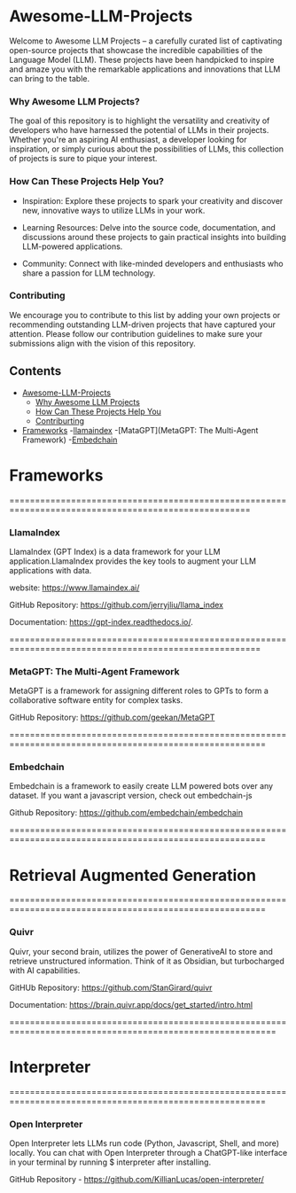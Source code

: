 # Awesome-LLM-Projects
Welcome to Awesome LLM Projects – a carefully curated list of captivating open-source projects that showcase the incredible capabilities of the Language Model (LLM). These projects have been handpicked to inspire and amaze you with the remarkable applications and innovations that LLM can bring to the table.

### Why Awesome LLM Projects?
The goal of this repository is to highlight the versatility and creativity of developers who have harnessed the potential of LLMs in their projects. Whether you're an aspiring AI enthusiast, a developer looking for inspiration, or simply curious about the possibilities of LLMs, this collection of projects is sure to pique your interest.

### How Can These Projects Help You?
- Inspiration: Explore these projects to spark your creativity and discover new, innovative ways to utilize LLMs in your work.

- Learning Resources: Delve into the source code, documentation, and discussions around these projects to gain practical insights into building LLM-powered applications.

- Community: Connect with like-minded developers and enthusiasts who share a passion for LLM technology.

### Contributing
We encourage you to contribute to this list by adding your own projects or recommending outstanding LLM-driven projects that have captured your attention. Please follow our contribution guidelines to make sure your submissions align with the vision of this repository.

## Contents
- [Awesome-LLM-Projects ](#awsome-llm-projects)
    - [Why Awesome LLM Projects](#why-awesomeo-llm-projects)
    - [How Can These Projects Help You](#how-can-these-projects-help-you)
    - [Contriburting](#contributing)
- [Frameworks](frameworks)
    -[llamaindex](Llamaindex)
    -[MataGPT](MetaGPT: The Multi-Agent Framework)
    -[Embedchain](Embedchain)
  
# Frameworks

=====================================================================================================

### LlamaIndex 
LlamaIndex (GPT Index) is a data framework for your LLM application.LlamaIndex provides the key tools to augment your LLM applications with data.

website:  https://www.llamaindex.ai/

GitHub Repository: https://github.com/jerryjliu/llama_index

Documentation: https://gpt-index.readthedocs.io/.

=======================================================================================================

### MetaGPT: The Multi-Agent Framework
MetaGPT is a framework for assigning different roles to GPTs to form a collaborative software entity for complex tasks.

GitHub Repository: https://github.com/geekan/MetaGPT

========================================================================================================

### Embedchain

Embedchain is a framework to easily create LLM powered bots over any dataset. If you want a javascript version, check out embedchain-js

Github Repository: https://github.com/embedchain/embedchain

========================================================================================================

# Retrieval Augmented Generation
========================================================================================================

### Quivr
Quivr, your second brain, utilizes the power of GenerativeAI to store and retrieve unstructured information. Think of it as Obsidian, but turbocharged with AI capabilities.

GitHUb Repository: https://github.com/StanGirard/quivr

Documentation: https://brain.quivr.app/docs/get_started/intro.html

==========================================================================================================

# Interpreter 
========================================================================================================

### Open Interpreter  
Open Interpreter lets LLMs run code (Python, Javascript, Shell, and more) locally. You can chat with Open Interpreter through a ChatGPT-like interface in your terminal by running $ interpreter after installing.

GitHub Repository - https://github.com/KillianLucas/open-interpreter/



